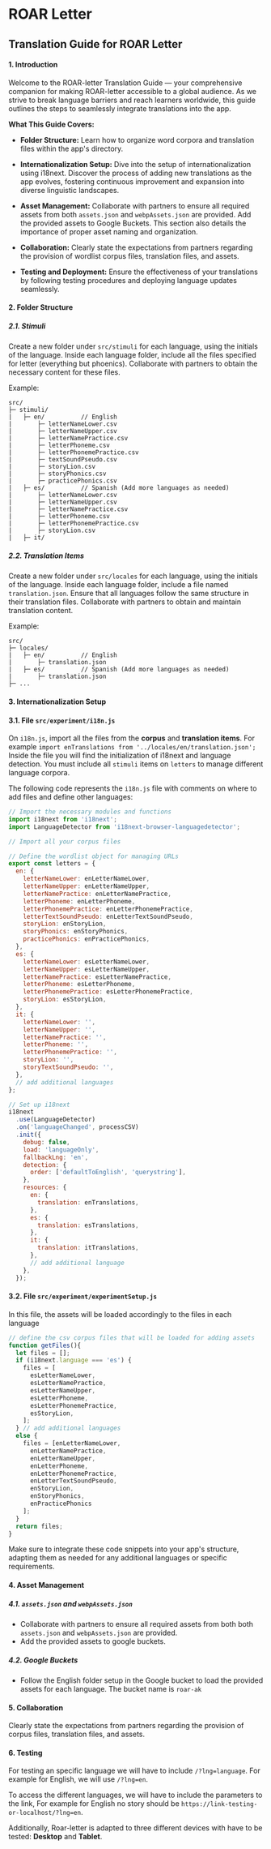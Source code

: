 # ROAR Letter

## Translation Guide for ROAR Letter

#### 1. Introduction
Welcome to the ROAR-letter Translation Guide — your comprehensive companion for making ROAR-letter accessible to a global audience. As we strive to break language barriers and reach learners worldwide, this guide outlines the steps to seamlessly integrate translations into the app.

**What This Guide Covers:**
- **Folder Structure:** Learn how to organize word corpora and translation files within the app's directory.

- **Internationalization Setup:** Dive into the setup of internationalization using i18next. Discover the process of adding new translations as the app evolves, fostering continuous improvement and expansion into diverse linguistic landscapes.

- **Asset Management:** Collaborate with partners to ensure all required assets from both `assets.json` and `webpAssets.json` are provided. Add the provided assets to Google Buckets. This section also details the importance of proper asset naming and organization.

- **Collaboration:** Clearly state the expectations from partners regarding the provision of wordlist corpus files, translation files, and assets.

- **Testing and Deployment:** Ensure the effectiveness of your translations by following testing procedures and deploying language updates seamlessly.

#### 2. Folder Structure

##### 2.1. Stimuli
Create a new folder under `src/stimuli` for each language, using the initials of the language. Inside each language folder, include all the files specified for letter (everything but phoenics). Collaborate with partners to obtain the necessary content for these files.

Example:
```
src/
├─ stimuli/
|   ├─ en/          // English
|       ├─ letterNameLower.csv
|       ├─ letterNameUpper.csv
|       ├─ letterNamePractice.csv
|       ├─ letterPhoneme.csv
|       ├─ letterPhonemePractice.csv
|       ├─ textSoundPseudo.csv
|       ├─ storyLion.csv
|       ├─ storyPhonics.csv
|       ├─ practicePhonics.csv
|   ├─ es/          // Spanish (Add more languages as needed)
|       ├─ letterNameLower.csv
|       ├─ letterNameUpper.csv
|       ├─ letterNamePractice.csv
|       ├─ letterPhoneme.csv
|       ├─ letterPhonemePractice.csv
|       ├─ storyLion.csv
|   ├─ it/
```

##### 2.2. Translation Items
Create a new folder under `src/locales` for each language, using the initials of the language. Inside each language folder, include a file named `translation.json`. Ensure that all languages follow the same structure in their translation files. Collaborate with partners to obtain and maintain translation content.

Example:
```
src/
├─ locales/
|   ├─ en/          // English
|       ├─ translation.json
|   ├─ es/          // Spanish (Add more languages as needed)
|       ├─ translation.json
├─ ...
```


#### 3. Internationalization Setup

#### 3.1. File `src/experiment/i18n.js`

On `i18n.js`, import all the files from the **corpus** and **translation items**. For example `import enTranslations from '../locales/en/translation.json';`
Inside the file you will find the initialization of i18next and language detection. 
You must include all `stimuli` items on `letters` to manage different language corpora.

The following code represents the `i18n.js` file with comments on where to add files and define other languages:

```javascript
// Import the necessary modules and functions
import i18next from 'i18next';
import LanguageDetector from 'i18next-browser-languagedetector';

// Import all your corpus files

// Define the wordlist object for managing URLs
export const letters = {
  en: {
    letterNameLower: enLetterNameLower,
    letterNameUpper: enLetterNameUpper,
    letterNamePractice: enLetterNamePractice,
    letterPhoneme: enLetterPhoneme,
    letterPhonemePractice: enLetterPhonemePractice,
    letterTextSoundPseudo: enLetterTextSoundPseudo,
    storyLion: enStoryLion,
    storyPhonics: enStoryPhonics,
    practicePhonics: enPracticePhonics,
  },
  es: {
    letterNameLower: esLetterNameLower,
    letterNameUpper: esLetterNameUpper,
    letterNamePractice: esLetterNamePractice,
    letterPhoneme: esLetterPhoneme,
    letterPhonemePractice: esLetterPhonemePractice,
    storyLion: esStoryLion,
  },
  it: {
    letterNameLower: '',
    letterNameUpper: '',
    letterNamePractice: '',
    letterPhoneme: '',
    letterPhonemePractice: '',
    storyLion: '',
    storyTextSoundPseudo: '',
  },
  // add additional languages
};

// Set up i18next
i18next
  .use(LanguageDetector)
  .on('languageChanged', processCSV)
  .init({
    debug: false,
    load: 'languageOnly',
    fallbackLng: 'en',
    detection: {
      order: ['defaultToEnglish', 'querystring'],
    },
    resources: {
      en: {
        translation: enTranslations,
      },
      es: {
        translation: esTranslations,
      },
      it: {
        translation: itTranslations,
      },
      // add additional language
    },
  });


```

#### 3.2. File `src/experiment/experimentSetup.js`

In this file, the assets will be loaded accordingly to the files in each language

```javascript
// define the csv corpus files that will be loaded for adding assets
function getFiles(){
  let files = [];
  if (i18next.language === 'es') {
    files = [
      esLetterNameLower,
      esLetterNamePractice,
      esLetterNameUpper, 
      esLetterPhoneme, 
      esLetterPhonemePractice,
      esStoryLion,
    ];
  } // add additional languages
  else {
    files = [enLetterNameLower,
      enLetterNamePractice,
      enLetterNameUpper, 
      enLetterPhoneme, 
      enLetterPhonemePractice,
      enLetterTextSoundPseudo,
      enStoryLion,
      enStoryPhonics,
      enPracticePhonics
    ];
  }
  return files;
}
```

Make sure to integrate these code snippets into your app's structure, adapting them as needed for any additional languages or specific requirements.

#### 4. Asset Management

##### 4.1. `assets.json` and `webpAssets.json`
- Collaborate with partners to ensure all required assets from both  both `assets.json` and `webpAssets.json` are provided.
- Add the provided assets to google buckets.

##### 4.2. Google Buckets
- Follow the English folder setup in the Google bucket to load the provided assets for each language. The bucket name is `roar-ak`

#### 5. Collaboration
Clearly state the expectations from partners regarding the provision of corpus files, translation files, and assets.

#### 6. Testing
For testing an specific language we will have to include `/?lng=language`. For example for English, we will use `/?lng=en`.

To access the different languages, we will have to include the parameters to the link, For example for English no story should be `https://link-testing-or-localhost/?lng=en`.

Additionally, Roar-letter is adapted to three different devices with have to be tested: **Desktop** and **Tablet**.
